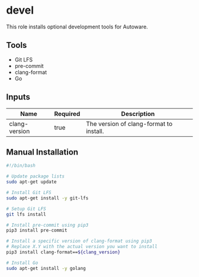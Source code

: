 # devel

This role installs optional development tools for Autoware.

## Tools

- Git LFS
- pre-commit
- clang-format
- Go

## Inputs

| Name          | Required | Description                             |
| ------------- | -------- | --------------------------------------- |
| clang-version | true     | The version of clang-format to install. |

## Manual Installation

```bash
#!/bin/bash

# Update package lists
sudo apt-get update

# Install Git LFS
sudo apt-get install -y git-lfs

# Setup Git LFS
git lfs install

# Install pre-commit using pip3
pip3 install pre-commit

# Install a specific version of clang-format using pip3
# Replace X.Y with the actual version you want to install
pip3 install clang-format==${clang_version}

# Install Go
sudo apt-get install -y golang
```
